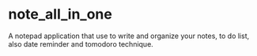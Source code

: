 # note_all_in_one
A notepad application that use to write and organize your notes, to do list, also date reminder and tomodoro technique.
